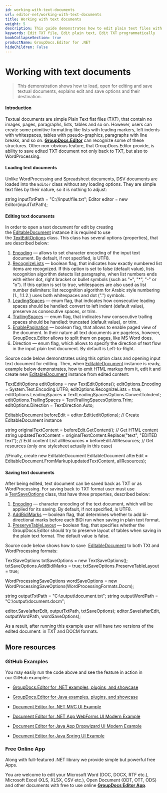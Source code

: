 ```yaml
---
id: working-with-text-documents
url: editor-net/working-with-text-documents
title: Working with text documents
weight: 5
description: This guide demonstrates how to edit plain text files with encoding, lists recognition, pagination and other powerful features of GroupDocs.Editor for .NET
keywords: Edit TXT file, Edit plain text, Edit TXT programmatically
bookCollapseSection: true
productName: GroupDocs.Editor for .NET
hideChildren: False
---
```


# Working with text documents

> This demonstration shows how to load, open for editing and save textual documents, explains edit and save options and their destination.

#### Introduction

Textual documents are simple Plain Text flat files (TXT), that contain no images, pages, paragraphs, lists, tables and so on. However, users can create some primitive formatting like lists with leading markers, left indents with whitespaces, tables with pseudo-graphics, paragraphs with line breaks, and so on. [**GroupDocs.Editor**](https://products.groupdocs.com/editor/net) can recognize some of these structures. Other non-obvious feature, that GroupDocs.Editor provide, is ability to save edited TXT document not only back to TXT, but also to WordProcessing.

#### Loading text documents

Unlike WordProcessing and Spreadsheet documents, DSV documents are loaded into the `Editor` class without any loading options. They are simple text files by their nature, so it is nothing to adjust:

string inputTxtPath = "C://input/file.txt";
Editor editor = new Editor(inputTxtPath);

#### Editing text documents

In order to open a text document for edit by creating the [EditableDocument](https://apireference.groupdocs.com/net/editor/groupdocs.editor/editabledocument) instance it is required to use the [TextEditOptions](https://apireference.groupdocs.com/net/editor/groupdocs.editor.options/texteditoptions) class. This class has several options (properties), that are described below:

1.  [Encoding](https://apireference.groupdocs.com/net/editor/groupdocs.editor.options/texteditoptions/properties/encoding) — allows to set character encoding of the input text document. By default, if not specified, is UTF8.
2.  [RecognizeLists](https://apireference.groupdocs.com/net/editor/groupdocs.editor.options/texteditoptions/properties/recognizelists) — boolean flag, that indicates how exactly numbered list items are recognized. If this option is set to false (default value), lists recognition algorithm detects list paragraphs, when list numbers ends with either dot, right bracket or bullet symbols (such as "•", "\*", "-" or "o"). If this option is set to true, whitespaces are also used as list number delimiters: list recognition algorithm for Arabic style numbering (1., 1.1.2.) uses both whitespaces and dot (".") symbols.
3.  [LeadingSpaces](https://apireference.groupdocs.com/net/editor/groupdocs.editor.options/texteditoptions/properties/leadingspaces) — enum flag, that indicates how consecutive leading spaces should be handled: convert to left indent (default value), preserve as consecutive spaces, or trim.
4.  [TrailingSpaces](https://apireference.groupdocs.com/net/editor/groupdocs.editor.options/texteditoptions/properties/trailingspaces) — enum flag, that indicates how consecutive trailing spaces should be handled: truncated (default value), or trim.
5.  [EnablePagination](https://apireference.groupdocs.com/net/editor/groupdocs.editor.options/texteditoptions/properties/enablepagination) — boolean flag, that allows to enable paged view of the document. In their nature all text documents are pageless, however, GroupDocs.Editor allows to split them on pages, like MS Word does.
6.  Direction — enum flag, which allows to specify the direction of text flow in the input plain text document. By default is Left-to-Right.

Source code below demonstrates using this option class and opening input text document for editing. Then, when [EditableDocument](https://apireference.groupdocs.com/net/editor/groupdocs.editor/editabledocumenthttps://apireference.groupdocs.com/net/editor/groupdocs.editor/editabledocument) instance is ready, example below demonstrates, how to emit HTML markup from it, edit it and create new [EditableDocument](https://apireference.groupdocs.com/net/editor/groupdocs.editor/editabledocument) instance from edited content:

TextEditOptions editOptions = new TextEditOptions();
editOptions.Encoding = System.Text.Encoding.UTF8;
editOptions.RecognizeLists = true;
editOptions.LeadingSpaces = TextLeadingSpacesOptions.ConvertToIndent;
editOptions.TrailingSpaces = TextTrailingSpacesOptions.Trim;
editOptions.Direction = TextDirection.Auto;

EditableDocument beforeEdit = editor.Edit(editOptions); // Create EditableDocument instance

string originalTextContent = beforeEdit.GetContent(); // Get HTML content
string updatedTextContent = originalTextContent.Replace("text", "EDITED text"); // Edit content
List<IHtmlResource> allResources = beforeEdit.AllResources; // Get resources (only one stylesheet actually in this case)

//Finally, create new EditableDocument
EditableDocument afterEdit = EditableDocument.FromMarkup(updatedTextContent, allResources);

#### Saving text documents

After being edited, text document can be saved back as TXT or as WordProcessing. For saving back to TXT format user must use a [TextSaveOptions](https://apireference.groupdocs.com/net/editor/groupdocs.editor.options/textsaveoptions) class, that have three properties, described below:

1.  [Encoding](https://apireference.groupdocs.com/net/editor/groupdocs.editor.options/textsaveoptions/properties/encoding) — character encoding of the text document, which will be applied for its saving. By default, if not specified, is UTF8.
2.  [AddBidiMarks](https://apireference.groupdocs.com/net/editor/groupdocs.editor.options/textsaveoptions/properties/addbidimarks) — boolean flag, that determines whether to add bi-directional marks before each BiDi run when saving in plain text format.
3.  [PreserveTableLayout](https://apireference.groupdocs.com/net/editor/groupdocs.editor.options/textsaveoptions/properties/addbidimarks) — boolean flag, that specifies whether the GroupDocs.Editor should try to preserve layout of tables when saving in the plain text format. The default value is false.

Source code below shows how to save  [EditableDocument](https://apireference.groupdocs.com/net/editor/groupdocs.editor/editabledocument) to both TXt and WordProcessing formats:

TextSaveOptions txtSaveOptions = new TextSaveOptions();
txtSaveOptions.AddBidiMarks = true;
txtSaveOptions.PreserveTableLayout = true;

WordProcessingSaveOptions wordSaveOptions = new WordProcessingSaveOptions(WordProcessingFormats.Docm);

string outputTxtPath = "C:\\output\\document.txt";
string outputWordPath = "C:\\output\\document.docm";

editor.Save(afterEdit, outputTxtPath, txtSaveOptions);
editor.Save(afterEdit, outputWordPath, wordSaveOptions);

As a result, after running this example user will have two versions of the edited document: in TXT and DOCM formats.

## More resources

### GitHub Examples

You may easily run the code above and see the feature in action in our GitHub examples:

*   [GroupDocs.Editor for .NET examples, plugins, and showcase](https://github.com/groupdocs-editor/GroupDocs.Editor-for-.NET)
    
*   [GroupDocs.Editor for Java examples, plugins, and showcase](https://github.com/groupdocs-editor/GroupDocs.Editor-for-Java)
    
*   [Document Editor for .NET MVC UI Example](https://github.com/groupdocs-editor/GroupDocs.Editor-for-.NET-MVC)
    
*   [Document Editor for .NET App WebForms UI Modern Example](https://github.com/groupdocs-editor/GroupDocs.Editor-for-.NET-WebForms)
    
*   [Document Editor for Java App Dropwizard UI Modern Example](https://github.com/groupdocs-editor/GroupDocs.Editor-for-Java-Dropwizard)
    
*   [Document Editor for Java Spring UI Example](https://github.com/groupdocs-editor/GroupDocs.Editor-for-Java-Spring)
    

### Free Online App

Along with full-featured .NET library we provide simple but powerful free Apps.

You are welcome to edit your Microsoft Word (DOC, DOCX, RTF etc.), Microsoft Excel (XLS, XLSX, CSV etc.), Open Document (ODT, OTT, ODS) and other documents with free to use online **[GroupDocs Editor App](https://products.groupdocs.app/editor)**.

